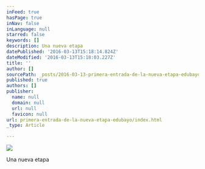 ```yaml
---
inFeed: true
hasPage: true
inNav: false
inLanguage: null
starred: false
keywords: []
description: Una nueva etapa
datePublished: '2016-03-13T15:18:14.824Z'
dateModified: '2016-03-13T15:18:03.227Z'
title: ''
author: []
sourcePath: _posts/2016-03-13-primera-entrada-de-la-nueva-etapa-edubayo.md
published: true
authors: []
publisher:
  name: null
  domain: null
  url: null
  favicon: null
url: primera-entrada-de-la-nueva-etapa-edubayo/index.html
_type: Article

---
```

![](https://s3-us-west-2.amazonaws.com/the-grid-img/p/7edf0acedd2decdd9f85980da897817725ee5ddb.jpg)

Una nueva etapa